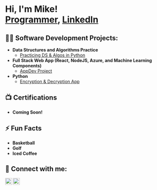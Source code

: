 <h1>Hi, I'm Mike! <br/><a href="https://github.com/Michael-Rightnowar">Programmer</a>, <a href="https://www.linkedin.com/in/michaelrightnowar/">LinkedIn</a></h1>

<h2>👨‍💻 Software Development Projects:</h2>

- <b>Data Structures and Algorithms Practice</b>
  - [Practicing DS & Algos in Python](https://github.com/Michael-Rightnowar)
- <b>Full Stack Web App (React, NodeJS, Azure, and Machine Learning Components)</b>
  - [AppDev Project](https://github.com/Michael-Rightnowar)
- <b>Python</b>
  - [Encryption & Decryption App](https://github.com/Michael-Rightnowar)

<h2>📺 Certifications</h2>

-  <b>Coming Soon!</b>

<h2>⚡ Fun Facts</h2>

-  <b>Basketball</b>
-  <b>Golf</b>
-  <b>Iced Coffee</b>

<h2> 🤳 Connect with me:</h2>

[<img align="left" alt="MichaelRightnowar | Twitter" width="22px" src="https://cdn.jsdelivr.net/npm/simple-icons@v3/icons/twitter.svg" />][twitter]
[<img align="left" alt="MichaelRightnowar | LinkedIn" width="22px" src="https://cdn.jsdelivr.net/npm/simple-icons@v3/icons/linkedin.svg" />][linkedin]

[twitter]: https://twitter.com/MRightnowar
[linkedin]: https://www.linkedin.com/in/michaelrightnowar/
